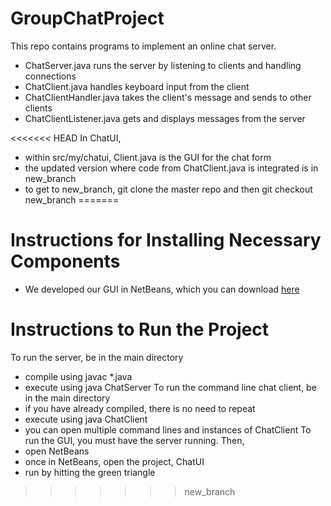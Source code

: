 # GroupChatProject

This repo contains programs to implement an online chat server.

* ChatServer.java runs the server by listening to clients and handling connections
* ChatClient.java handles keyboard input from the client
* ChatClientHandler.java takes the client's message and sends to other clients
* ChatClientListener.java gets and displays messages from the server

<<<<<<< HEAD
In ChatUI,

* within src/my/chatui, Client.java is the GUI for the chat form
* the updated version where code from ChatClient.java is integrated is in new_branch
* to get to new_branch, git clone the master repo and then git checkout new_branch
=======
# Instructions for Installing Necessary Components
* We developed our GUI in NetBeans, which you can download [here](https://netbeans.org/downloads/)

# Instructions to Run the Project
To run the server, be in the main directory
* compile using javac *.java
* execute using java ChatServer
To run the command line chat client, be in the main directory
* if you have already compiled, there is no need to repeat
* execute using java ChatClient
* you can open multiple command lines and instances of ChatClient
To run the GUI, you must have the server running. Then,
* open NetBeans
* once in NetBeans, open the project, ChatUI
* run by hitting the green triangle
>>>>>>> new_branch
